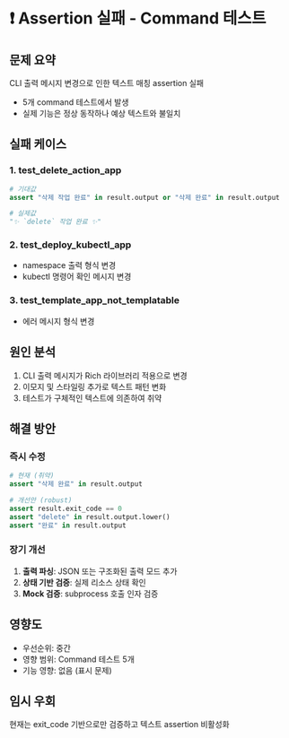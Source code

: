 <!-- 
status: converted
new_file: /tasks/todo/fix-assertion-failures.md
converted_date: 2025-07-10
-->

# ❗ Assertion 실패 - Command 테스트

## 문제 요약
CLI 출력 메시지 변경으로 인한 텍스트 매칭 assertion 실패
- 5개 command 테스트에서 발생
- 실제 기능은 정상 동작하나 예상 텍스트와 불일치

## 실패 케이스

### 1. test_delete_action_app
```python
# 기대값
assert "삭제 작업 완료" in result.output or "삭제 완료" in result.output

# 실제값
"✨ `delete` 작업 완료 ✨"
```

### 2. test_deploy_kubectl_app
- namespace 출력 형식 변경
- kubectl 명령어 확인 메시지 변경

### 3. test_template_app_not_templatable
- 에러 메시지 형식 변경

## 원인 분석
1. CLI 출력 메시지가 Rich 라이브러리 적용으로 변경
2. 이모지 및 스타일링 추가로 텍스트 패턴 변화
3. 테스트가 구체적인 텍스트에 의존하여 취약

## 해결 방안

### 즉시 수정
```python
# 현재 (취약)
assert "삭제 완료" in result.output

# 개선안 (robust)
assert result.exit_code == 0
assert "delete" in result.output.lower()
assert "완료" in result.output
```

### 장기 개선
1. **출력 파싱**: JSON 또는 구조화된 출력 모드 추가
2. **상태 기반 검증**: 실제 리소스 상태 확인
3. **Mock 검증**: subprocess 호출 인자 검증

## 영향도
- 우선순위: 중간
- 영향 범위: Command 테스트 5개
- 기능 영향: 없음 (표시 문제)

## 임시 우회
현재는 exit_code 기반으로만 검증하고 텍스트 assertion 비활성화